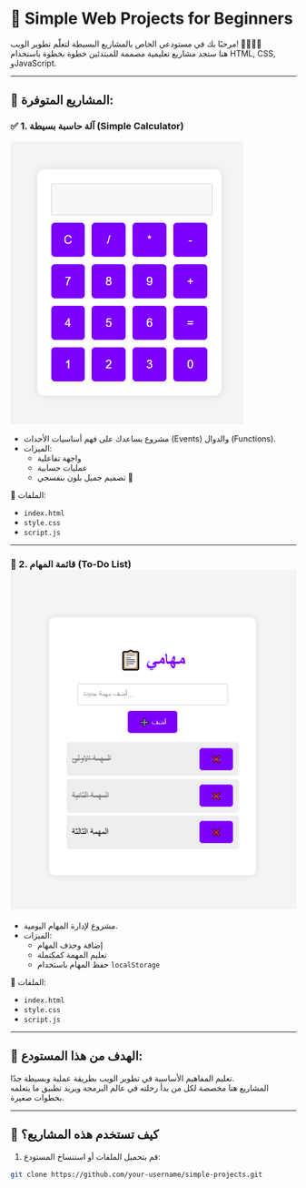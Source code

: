 # 🌟 Simple Web Projects for Beginners

مرحبًا بك في مستودعي الخاص بالمشاريع البسيطة لتعلّم تطوير الويب! 👩‍💻👨‍💻  
هنا ستجد مشاريع تعليمية مصممة للمبتدئين خطوة بخطوة باستخدام HTML, CSS, وJavaScript.

---

## 📁 المشاريع المتوفرة:

### ✅ 1. آلة حاسبة بسيطة (Simple Calculator)
![calculator preview](./calculator_preview.png)
- مشروع يساعدك على فهم أساسيات الأحداث (Events) والدوال (Functions).
- الميزات:
  - واجهة تفاعلية
  - عمليات حسابية
  - تصميم جميل بلون بنفسجي 💜

📂 الملفات:
- `index.html`
- `style.css`
- `script.js`

---



### 📝 2. قائمة المهام (To-Do List) ![todo preview](./todo_preview.png)
- مشروع لإدارة المهام اليومية.
- الميزات:
  - إضافة وحذف المهام
  - تعليم المهمة كمكتملة
  - حفظ المهام باستخدام `localStorage`

📂 الملفات:
- `index.html`
- `style.css`
- `script.js`

---

## 🎯 الهدف من هذا المستودع:
تعليم المفاهيم الأساسية في تطوير الويب بطريقة عملية وبسيطة جدًا.  
المشاريع هنا مخصصة لكل من بدأ رحلته في عالم البرمجة ويريد تطبيق ما يتعلمه بخطوات صغيرة.

---

## 🧠 كيف تستخدم هذه المشاريع؟

1. قم بتحميل الملفات أو استنساخ المستودع:
```bash
git clone https://github.com/your-username/simple-projects.git

